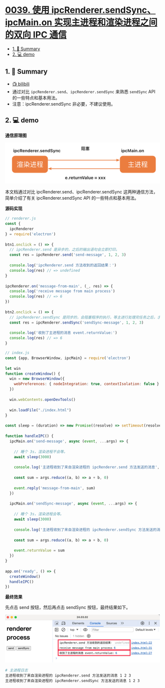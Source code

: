 # [0039. 使用 ipcRenderer.sendSync、ipcMain.on 实现主进程和渲染进程之间的双向 IPC 通信](https://github.com/Tdahuyou/electron/tree/main/0039.%20%E4%BD%BF%E7%94%A8%20ipcRenderer.sendSync%E3%80%81ipcMain.on%20%E5%AE%9E%E7%8E%B0%E4%B8%BB%E8%BF%9B%E7%A8%8B%E5%92%8C%E6%B8%B2%E6%9F%93%E8%BF%9B%E7%A8%8B%E4%B9%8B%E9%97%B4%E7%9A%84%E5%8F%8C%E5%90%91%20IPC%20%E9%80%9A%E4%BF%A1)

<!-- region:toc -->
- [1. 📝 Summary](#1--summary)
- [2. 💻 demo](#2--demo)
<!-- endregion:toc -->
## 1. 📝 Summary
- [📺 bilibili](https://www.bilibili.com/video/BV1544219774)
- 通过对比 `ipcRenderer.send`、`ipcRenderer.sendSync` 来熟悉 `sendSync` API 的一些特点和基本用法。
- 注意：ipcRenderer.sendSync 非必要，不建议使用。

## 2. 💻 demo

**通信原理图**

![](md-imgs/2024-10-05-20-10-08.png)

本文档通过对比 ipcRenderer.send、ipcRenderer.sendSync 这两种通信方法，简单介绍了有关 ipcRenderer.sendSync API 的一些特点和基本用法。

**源码实现**

```javascript
// renderer.js
const {
  ipcRenderer
} = require('electron')

btn1.onclick = () => {
  // ipcRenderer.send 是异步的，之后的输出语句会立即打印。
  const res = ipcRenderer.send('send-message', 1, 2, 3)

  console.log('ipcRenderer.send 方法收到的返回结果：')
  console.log(res) // => undefined
}

ipcRenderer.on('message-from-main', (_, res) => {
  console.log('receive message from main process')
  console.log(res) // => 6
})

btn2.onclick = () => {
  // ipcRenderer.sendSync 是同步的，会阻塞程序的执行，等主进行处理完任务之后，才会继续往下执行。
  const res = ipcRenderer.sendSync('sendSync-message', 1, 2, 3)

  console.log('收到了主进程的消息 event.returnValue:')
  console.log(res) // => 6
}
```

```javascript
// index.js
const {app, BrowserWindow, ipcMain} = require('electron')

let win
function createWindow() {
  win = new BrowserWindow({
    webPreferences: { nodeIntegration: true, contextIsolation: false }
  })

  win.webContents.openDevTools()

  win.loadFile("./index.html")
}

const sleep = (duration) => new Promise((resolve) => setTimeout(resolve, duration))

function handleIPC() {
  ipcMain.on('send-message', async (event, ...args) => {

    // 睡个 3s，渲染进程不会等。
    await sleep(3000)

    console.log('主进程收到了来自渲染进程的 ipcRenderer.send 方法发送的消息', ...args)

    const sum = args.reduce((a, b) => a + b, 0)

    event.reply('message-from-main', sum)
  })

  ipcMain.on('sendSync-message', async (event, ...args) => {

    // 睡个 3s，渲染进程会等。
    await sleep(3000)

    console.log('主进程收到了来自渲染进程的 ipcRenderer.sendSync 方法发送的消息', ...args)

    const sum = args.reduce((a, b) => a + b, 0)

    event.returnValue = sum
  })
}

app.on('ready', () => {
  createWindow()
  handleIPC()
})
```

**最终效果**

先点击 send 按钮，然后再点击 sendSync 按钮，最终结果如下。

![](md-imgs/2024-10-05-20-11-21.png)

```bash
# 主进程日志
主进程收到了来自渲染进程的 ipcRenderer.send 方法发送的消息 1 2 3
主进程收到了来自渲染进程的 ipcRenderer.sendSync 方法发送的消息 1 2 3
```

